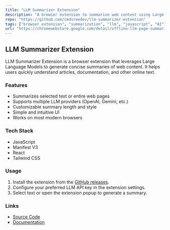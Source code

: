 ```yaml
---
title: "LLM Summarizer Extension"
description: "A browser extension to summarize web content using Large Language Models."
repo: "https://github.com/cmdsreedev/llm-summarizer-extension"
tags: ["browser extension", "summarization", "llm", "javascript", "AI"]
url: "https://chromewebstore.google.com/detail/offline-llm-page-summariz/pbphpnocdhnlodeegokdigkeopmnicjh"
---
```


## LLM Summarizer Extension

LLM Summarizer Extension is a browser extension that leverages Large Language Models to generate concise summaries of web content. It helps users quickly understand articles, documentation, and other online text.

### Features

- Summarizes selected text or entire web pages
- Supports multiple LLM providers (OpenAI, Gemini, etc.)
- Customizable summary length and style
- Simple and intuitive UI
- Works on most modern browsers

### Tech Stack

- JavaScript
- Manifest V3
- React
- Tailwind CSS

### Usage

1. Install the extension from the [GitHub releases](https://github.com/cmdsreedev/llm-summarizer-extension/releases).
2. Configure your preferred LLM API key in the extension settings.
3. Select text or open the extension popup to generate a summary.

### Links

- [Source Code](https://github.com/cmdsreedev/llm-summarizer-extension)
- [Documentation](https://github.com/cmdsreedev/llm-summarizer-extension#readme)
